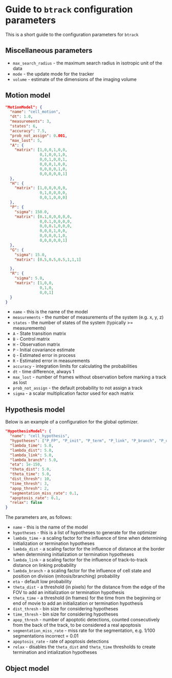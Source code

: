 # Guide to `btrack` configuration parameters

This is a short guide to the configuration parameters for `btrack`

## Miscellaneous parameters
+ `max_search_radius` - the maximum search radius in isotropic unit of the data
+ `mode` - the update mode for the tracker
+ `volume` - estimate of the dimensions of the imaging volume


## Motion model
```json
"MotionModel": {
  "name": "cell_motion",
  "dt": 1.0,
  "measurements": 3,
  "states": 6,
  "accuracy": 7.5,
  "prob_not_assign": 0.001,
  "max_lost": 5,
  "A": {
    "matrix": [1,0,0,1,0,0,
               0,1,0,0,1,0,
               0,0,1,0,0,1,
               0,0,0,1,0,0,
               0,0,0,0,1,0,
               0,0,0,0,0,1]
  },
  "H": {
    "matrix": [1,0,0,0,0,0,
               0,1,0,0,0,0,
               0,0,1,0,0,0]
  },
  "P": {
    "sigma": 150.0,
    "matrix": [0.1,0,0,0,0,0,
               0,0.1,0,0,0,0,
               0,0,0.1,0,0,0,
               0,0,0,1,0,0,
               0,0,0,0,1,0,
               0,0,0,0,0,1]
  },
  "G": {
    "sigma": 15.0,
    "matrix": [0.5,0.5,0.5,1,1,1]

  },
  "R": {
    "sigma": 5.0,
    "matrix": [1,0,0,
               0,1,0,
               0,0,1]
  }
}
```
+ `name` - this is the name of the model
+ `measurements` - the number of measurements of the system (e.g. x, y, z)
+ `states` - the number of states of the system (typically >= measurements)
+ `A` - State transition matrix
+ `B` - Control matrix
+ `H` - Observation matrix
+ `P` - Initial covariance estimate
+ `Q` - Estimated error in process
+ `R` - Estimated error in measurements
+ `accuracy` - integration limits for calculating the probabilities
+ `dt` - time difference, always 1
+ `max_lost` - number of frames without observation before marking a track as lost
+ `prob_not_assign` - the default probability to not assign a track
+ `sigma` - a scalar multiplication factor used for each matrix

## Hypothesis model

Below is an example of a configuration for the global optimizer.

```json
"HypothesisModel": {
  "name": "cell_hypothesis",
  "hypotheses": ["P_FP", "P_init", "P_term", "P_link", "P_branch", "P_dead"],
  "lambda_time": 5.0,
  "lambda_dist": 5.0,
  "lambda_link": 5.0,
  "lambda_branch": 5.0,
  "eta": 1e-150,
  "theta_dist": 5.0,
  "theta_time": 5.0,
  "dist_thresh": 10,
  "time_thresh": 3,
  "apop_thresh": 2,
  "segmentation_miss_rate": 0.1,
  "apoptosis_rate": 0.1,
  "relax": false
}
```

The parameters are, as follows:
* `name` - this is the name of the model
* `hypotheses` - this is a list of hypotheses to generate for the optimizer
* `lambda_time` - a scaling factor for the influence of time when determining initialization or termination hypotheses
* `lambda_dist` - a scaling factor for the influence of distance at the border when determining initialization or termination hypotheses
* `lambda_link` - a scaling factor for the influence of track-to-track distance on linking probability
* `lambda_branch` - a scaling factor for the influence of cell state and position on division (mitosis/branching) probability
* `eta` - default low probability
* `theta_dist` - a threshold (in pixels) for the distance from the edge of the FOV to add an initialization or termination hypothesis
* `theta_time` - a threshold (in frames) for the time from the beginning or end of movie to add an initialization or termination hypothesis
* `dist_thresh` - bin size for considering hypotheses
* `time_thresh` - bin size for considering hypotheses
* `apop_thresh` - number of apoptotic detections, counted consecutively from the back of the track, to be considered a real apoptosis
* `segmentation_miss_rate` - miss rate for the segmentation, e.g. 1/100 segmentations incorrect = 0.01
* `apoptosis_rate` - rate of apoptosis detections
* `relax` - disables the `theta_dist` and `theta_time` thresholds to create termination and intialization hypotheses

## Object model

